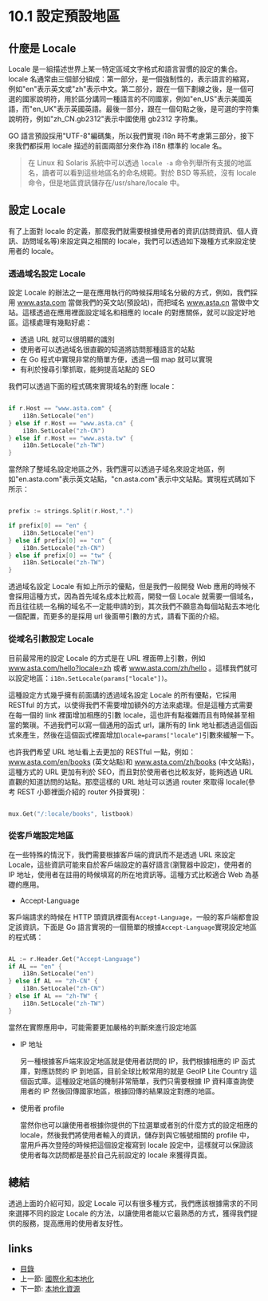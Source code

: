 # 10.1 設定預設地區
## 什麼是 Locale

Locale 是一組描述世界上某一特定區域文字格式和語言習慣的設定的集合。locale 名通常由三個部分組成：第一部分，是一個強制性的，表示語言的縮寫，例如"en"表示英文或"zh"表示中文。第二部分，跟在一個下劃線之後，是一個可選的國家說明符，用於區分講同一種語言的不同國家，例如"en_US"表示美國英語，而"en_UK"表示英國英語。最後一部分，跟在一個句點之後，是可選的字符集說明符，例如"zh_CN.gb2312"表示中國使用 gb2312 字符集。

GO 語言預設採用"UTF-8"編碼集，所以我們實現 i18n 時不考慮第三部分，接下來我們都採用 locale 描述的前面兩部分來作為 i18n 標準的 locale 名。


>在 Linux 和 Solaris 系統中可以透過 `locale -a` 命令列舉所有支援的地區名，讀者可以看到這些地區名的命名規範。對於 BSD 等系統，沒有 locale 命令，但是地區資訊儲存在/usr/share/locale 中。

## 設定 Locale

有了上面對 locale 的定義，那麼我們就需要根據使用者的資訊(訪問資訊、個人資訊、訪問域名等)來設定與之相關的 locale，我們可以透過如下幾種方式來設定使用者的 locale。

### 透過域名設定 Locale

設定 Locale 的辦法之一是在應用執行的時候採用域名分級的方式，例如，我們採用 www.asta.com 當做我們的英文站(預設站)，而把域名 www.asta.cn 當做中文站。這樣透過在應用裡面設定域名和相應的 locale 的對應關係，就可以設定好地區。這樣處理有幾點好處：

- 透過 URL 就可以很明顯的識別
- 使用者可以透過域名很直觀的知道將訪問那種語言的站點
- 在 Go 程式中實現非常的簡單方便，透過一個 map 就可以實現
- 有利於搜尋引擎抓取，能夠提高站點的 SEO


我們可以透過下面的程式碼來實現域名的對應 locale：
```Go

if r.Host == "www.asta.com" {
	i18n.SetLocale("en")
} else if r.Host == "www.asta.cn" {
	i18n.SetLocale("zh-CN")
} else if r.Host == "www.asta.tw" {
	i18n.SetLocale("zh-TW")
}
```
當然除了整域名設定地區之外，我們還可以透過子域名來設定地區，例如"en.asta.com"表示英文站點，"cn.asta.com"表示中文站點。實現程式碼如下所示：
```Go

prefix := strings.Split(r.Host,".")

if prefix[0] == "en" {
	i18n.SetLocale("en")
} else if prefix[0] == "cn" {
	i18n.SetLocale("zh-CN")
} else if prefix[0] == "tw" {
	i18n.SetLocale("zh-TW")
}
```
透過域名設定 Locale 有如上所示的優點，但是我們一般開發 Web 應用的時候不會採用這種方式，因為首先域名成本比較高，開發一個 Locale 就需要一個域名，而且往往統一名稱的域名不一定能申請的到，其次我們不願意為每個站點去本地化一個配置，而更多的是採用 url 後面帶引數的方式，請看下面的介紹。

### 從域名引數設定 Locale

目前最常用的設定 Locale 的方式是在 URL 裡面帶上引數，例如 www.asta.com/hello?locale=zh 或者 www.asta.com/zh/hello 。這樣我們就可以設定地區：`i18n.SetLocale(params["locale"])`。

這種設定方式幾乎擁有前面講的透過域名設定 Locale 的所有優點，它採用 RESTful 的方式，以使得我們不需要增加額外的方法來處理。但是這種方式需要在每一個的 link 裡面增加相應的引數 locale，這也許有點複雜而且有時候甚至相當的繁瑣。不過我們可以寫一個通用的函式 url，讓所有的 link 地址都透過這個函式來產生，然後在這個函式裡面增加`locale=params["locale"]`引數來緩解一下。

也許我們希望 URL 地址看上去更加的 RESTful 一點，例如：www.asta.com/en/books (英文站點)和 www.asta.com/zh/books (中文站點)，這種方式的 URL 更加有利於 SEO，而且對於使用者也比較友好，能夠透過 URL 直觀的知道訪問的站點。那麼這樣的 URL 地址可以透過 router 來取得 locale(參考 REST 小節裡面介紹的 router 外掛實現)：
```Go

mux.Get("/:locale/books", listbook)
```
### 從客戶端設定地區
在一些特殊的情況下，我們需要根據客戶端的資訊而不是透過 URL 來設定 Locale，這些資訊可能來自於客戶端設定的喜好語言(瀏覽器中設定)，使用者的 IP 地址，使用者在註冊的時候填寫的所在地資訊等。這種方式比較適合 Web 為基礎的應用。

- Accept-Language

客戶端請求的時候在 HTTP 頭資訊裡面有`Accept-Language`，一般的客戶端都會設定該資訊，下面是 Go 語言實現的一個簡單的根據`Accept-Language`實現設定地區的程式碼：
```Go

AL := r.Header.Get("Accept-Language")
if AL == "en" {
	i18n.SetLocale("en")
} else if AL == "zh-CN" {
	i18n.SetLocale("zh-CN")
} else if AL == "zh-TW" {
	i18n.SetLocale("zh-TW")
}
```
當然在實際應用中，可能需要更加嚴格的判斷來進行設定地區
- IP 地址

	另一種根據客戶端來設定地區就是使用者訪問的 IP，我們根據相應的 IP 函式庫，對應訪問的 IP 到地區，目前全球比較常用的就是 GeoIP Lite Country 這個函式庫。這種設定地區的機制非常簡單，我們只需要根據 IP 資料庫查詢使用者的 IP 然後回傳國家地區，根據回傳的結果設定對應的地區。

- 使用者 profile


	當然你也可以讓使用者根據你提供的下拉選單或者別的什麼方式的設定相應的 locale，然後我們將使用者輸入的資訊，儲存到與它帳號相關的 profile 中，當用戶再次登陸的時候把這個設定複寫到 locale 設定中，這樣就可以保證該使用者每次訪問都是基於自己先前設定的 locale 來獲得頁面。

## 總結
透過上面的介紹可知，設定 Locale 可以有很多種方式，我們應該根據需求的不同來選擇不同的設定 Locale 的方法，以讓使用者能以它最熟悉的方式，獲得我們提供的服務，提高應用的使用者友好性。

## links
  * [目錄](<preface.md>)
  * 上一節: [國際化和本地化](<10.0.md>)
  * 下一節: [本地化資源](<10.2.md>)
